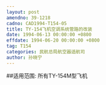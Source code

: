 ```yaml
---
layout: post
amendno: 39-1218
cadno: CAD1994-T154-05
title: TY-154飞机空调系统管路的改装
date: 1994-06-13 00:00:00 +0800
effdate: 1994-06-20 00:00:00 +0800
tag: T154
categories: 民航总局航空器适航司
author: 孙晓宁
---
```


##适用范围:
所有TY-154M型飞机

